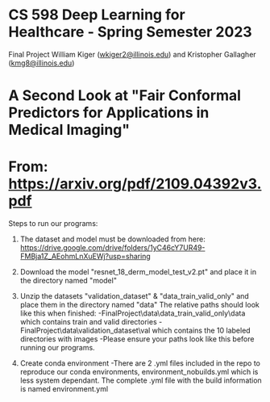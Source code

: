 # CS 598 Deep Learning for Healthcare - Spring Semester 2023
Final Project William Kiger (wkiger2@illinois.edu) and Kristopher Gallagher (kmg8@illinois.edu)

# A Second Look at "Fair Conformal Predictors for Applications in Medical Imaging" 
# From: https://arxiv.org/pdf/2109.04392v3.pdf
Steps to run our programs: 
1) The dataset and model must be downloaded from here: https://drive.google.com/drive/folders/1yC46cY7UR49-FMBja1Z_AEohmLnXuEWj?usp=sharing
2) Download the model "resnet_18_derm_model_test_v2.pt" and place it in the directory named "model"
3) Unzip the datasets "validation_dataset" & "data_train_valid_only" and place them in the directory named "data"
 The relative paths should look like this when finished: 
 -FinalProject\data\data_train_valid_only\data which contains train and valid directories 
 -FinalProject\data\validation_dataset\val which contains the 10 labeled directories with images 
 -Please ensure your paths look like this before running our programs.

4) Create conda environment
-There are 2 .yml files included in the repo to reproduce our conda environments, environment_nobuilds.yml which is less system dependant.  The complete .yml file with the build information is named environment.yml
